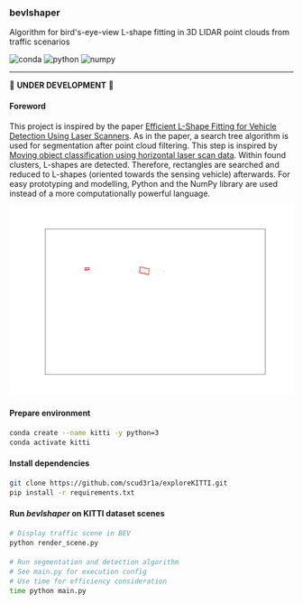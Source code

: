### bevlshaper

Algorithm for bird's-eye-view L-shape fitting in 3D LIDAR point clouds from traffic scenarios

![conda](https://img.shields.io/badge/Conda-4.7.5-green.svg)
![python](https://img.shields.io/badge/Python-3.8.1-yellow.svg)
![numpy](https://img.shields.io/badge/NumPy-1.18.1-blue.svg)

---

:hammer: **UNDER DEVELOPMENT** :wrench:

#### Foreword
This project is inspired by the paper [Efficient L-Shape Fitting for Vehicle Detection Using Laser Scanners](https://www.ri.cmu.edu/wp-content/uploads/2017/07/Xiao-2017-Efficient-L-Shape-Fitting.pdf).
As in the paper, a search tree algorithm is used for segmentation after point cloud filtering.
This step is inspired by [Moving object classification using horizontal laser scan data](https://www.researchgate.net/profile/Huijing_Zhao/publication/224557150_Moving_object_classification_using_horizontal_laser_scan_data/links/00b7d520b05aa1a131000000/Moving-object-classification-using-horizontal-laser-scan-data.pdf).
Within found clusters, L-shapes are detected. Therefore, rectangles are searched and reduced to L-shapes (oriented towards the sensing vehicle) afterwards.
For easy prototyping and modelling, Python and the NumPy library are used instead of a more computationally powerful language.

<p align="center">
    <img src="pcl_data.gif" alt="Clustered point cloud data from bird's-eye-view with fitted L-shapes/rectangles"/>
</p>

#### Prepare environment
```bash
conda create --name kitti -y python=3
conda activate kitti
```

#### Install dependencies
```bash
git clone https://github.com/scud3r1a/exploreKITTI.git
pip install -r requirements.txt
```

#### Run _bevlshaper_ on KITTI dataset scenes
```bash
# Display traffic scene in BEV
python render_scene.py

# Run segmentation and detection algorithm
# See main.py for execution config
# Use time for efficiency consideration
time python main.py
```